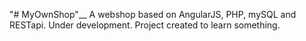 "# MyOwnShop"__
A webshop based on AngularJS, PHP, mySQL and RESTapi. Under development. Project created to learn something.
